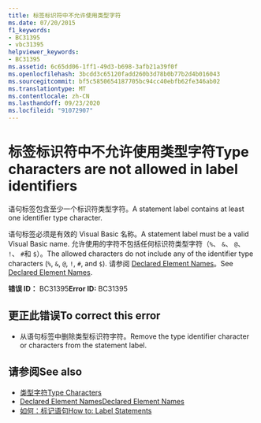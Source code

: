 ```yaml
---
title: 标签标识符中不允许使用类型字符
ms.date: 07/20/2015
f1_keywords:
- BC31395
- vbc31395
helpviewer_keywords:
- BC31395
ms.assetid: 6c65dd06-1ff1-49d3-b698-3afb21a39f0f
ms.openlocfilehash: 3bcdd3c65120fadd260b3d78b0b77b2d4b016043
ms.sourcegitcommit: bf5c5850654187705bc94cc40ebfb62fe346ab02
ms.translationtype: MT
ms.contentlocale: zh-CN
ms.lasthandoff: 09/23/2020
ms.locfileid: "91072907"
---
```

# <a name="type-characters-are-not-allowed-in-label-identifiers"></a><span data-ttu-id="9ef75-102">标签标识符中不允许使用类型字符</span><span class="sxs-lookup"><span data-stu-id="9ef75-102">Type characters are not allowed in label identifiers</span></span>

<span data-ttu-id="9ef75-103">语句标签包含至少一个标识符类型字符。</span><span class="sxs-lookup"><span data-stu-id="9ef75-103">A statement label contains at least one identifier type character.</span></span>  
  
 <span data-ttu-id="9ef75-104">语句标签必须是有效的 Visual Basic 名称。</span><span class="sxs-lookup"><span data-stu-id="9ef75-104">A statement label must be a valid Visual Basic name.</span></span> <span data-ttu-id="9ef75-105">允许使用的字符不包括任何标识符类型字符（`%`、 `&`、 `@`、 `!`、 `#`和 `$`）。</span><span class="sxs-lookup"><span data-stu-id="9ef75-105">The allowed characters do not include any of the identifier type characters (`%`, `&`, `@`, `!`, `#`, and `$`).</span></span> <span data-ttu-id="9ef75-106">请参阅 [Declared Element Names](../programming-guide/language-features/declared-elements/declared-element-names.md)。</span><span class="sxs-lookup"><span data-stu-id="9ef75-106">See [Declared Element Names](../programming-guide/language-features/declared-elements/declared-element-names.md).</span></span>  
  
 <span data-ttu-id="9ef75-107">**错误 ID：** BC31395</span><span class="sxs-lookup"><span data-stu-id="9ef75-107">**Error ID:** BC31395</span></span>  
  
## <a name="to-correct-this-error"></a><span data-ttu-id="9ef75-108">更正此错误</span><span class="sxs-lookup"><span data-stu-id="9ef75-108">To correct this error</span></span>  
  
- <span data-ttu-id="9ef75-109">从语句标签中删除类型标识符字符。</span><span class="sxs-lookup"><span data-stu-id="9ef75-109">Remove the type identifier character or characters from the statement label.</span></span>  
  
## <a name="see-also"></a><span data-ttu-id="9ef75-110">请参阅</span><span class="sxs-lookup"><span data-stu-id="9ef75-110">See also</span></span>

- [<span data-ttu-id="9ef75-111">类型字符</span><span class="sxs-lookup"><span data-stu-id="9ef75-111">Type Characters</span></span>](../programming-guide/language-features/data-types/type-characters.md)
- [<span data-ttu-id="9ef75-112">Declared Element Names</span><span class="sxs-lookup"><span data-stu-id="9ef75-112">Declared Element Names</span></span>](../programming-guide/language-features/declared-elements/declared-element-names.md)
- [<span data-ttu-id="9ef75-113">如何：标记语句</span><span class="sxs-lookup"><span data-stu-id="9ef75-113">How to: Label Statements</span></span>](../programming-guide/program-structure/how-to-label-statements.md)
